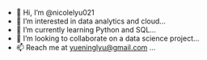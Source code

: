 - 👋 Hi, I’m @nicolelyu021
- 👀 I’m interested in data analytics and cloud...
- 🌱 I’m currently learning Python and SQL...
- 💞️ I’m looking to collaborate on a data science project...
- 📫 Reach me at yueninglyu@gmail.com ...

<!---
nicolelyu021/nicolelyu021 is a ✨ special ✨ repository because its `README.md` (this file) appears on your GitHub profile.
You can click the Preview link to take a look at your changes.
--->

